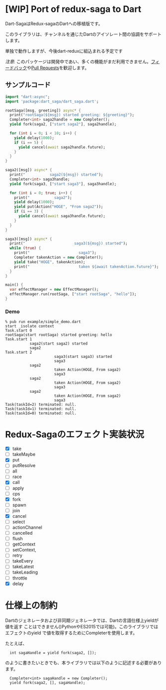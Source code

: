 # [WIP] Port of redux-saga to Dart

Dart-SagaはRedux-sagaのDartへの移植版です。

このライブラリは、チャンネルを通じたDartのアイソレート間の協調をサポートします。

単独で動作しますが、今後dart-reduxに組込まれる予定です

_注意_: このパッケージは開発中であい、多くの機能がまだ利用できません。[フィードバック](https://github.com/uehaj/dart-saga/issues)や[Pull Requests](https://github.com/uehaj/dart-saga/pulls)を歓迎します。

## サンプルコード

```dart
import "dart:async";
import 'package:dart_saga/dart_saga.dart';

rootSaga([msg, greeting]) async* {
  print("rootSaga(${msg}) started greeting: ${greeting}");
  Completer<int> saga2handle = new Completer();
  yield fork(saga2, ["start saga2"], saga2handle);

  for (int i = 0; i < 10; i++) {
    yield delay(1000);
    if (i == 5) {
      yield cancel(await saga2handle.future);
    }
  }
}

saga2([msg]) async* {
  print("           saga2(${msg}) started");
  Completer<int> saga3handle;
  yield fork(saga3, ["start saga3"], saga3handle);

  for (int i = 0; true; i++) {
    print("           saga2");
    yield delay(1000);
    yield put(Action("HOGE", "From saga2"));
    if (i == 3) {
      yield cancel(await saga3handle.future);
    }
  }
}

saga3([msg]) async* {
  print("                      saga3(${msg}) started");
  while (true) {
    print("                      saga3");
    Completer takenAction = new Completer();
    yield take("HOGE", takenAction);
    print("                      taken ${await takenAction.future}");
  }
}

main() {
  var effectManager = new EffectManager();
  effectManager.run(rootSaga, ["start rootSaga", "hello"]);
}
```

### Demo

```
% pub run example/simple_demo.dart
start _isolate context
Task.start 0
rootSaga(start rootSaga) started greeting: hello
Task.start 1
           saga2(start saga2) started
           saga2
Task.start 2
                      saga3(start saga3) started
                      saga3
           saga2
                      taken Action(HOGE, From saga2)
                      saga3
           saga2
                      taken Action(HOGE, From saga2)
                      saga3
           saga2
                      taken Action(HOGE, From saga2)
                      saga3
Task(taskId=2) terminated: null.
Task(taskId=1) terminated: null.
Task(taskId=0) terminated: null.
```

# Redux-Sagaのエフェクト実装状況

* [x] take
* [ ] takeMaybe
* [x] put
* [ ] putResolve
* [ ] all
* [ ] race
* [x] call
* [ ] apply
* [ ] cps
* [x] fork
* [ ] spawn
* [ ] join
* [x] cancel
* [ ] select
* [ ] actionChannel
* [ ] cancelled
* [ ] flush
* [ ] getContext
* [ ] setContext,
* [ ] retry
* [ ] takeEvery
* [ ] takeLatest
* [ ] takeLeading
* [ ] throttle
* [x] delay

# 仕様上の制約

Dartのジェネレータおよび非同期ジェネレータでは、Dartの言語仕様上yieldが値を返す
ことはできません()PythonやES2015では可能)。このライブラリではエフェクトのyield
で値を取得するためにCompleterを使用します。

たとえば、

```
  int sagaHandle = yield fork(saga2, []);

```

のように書きたいときでも、本ライブラリでは以下のように記述する必要があります。

```
  Completer<int> sagaHandle = new Completer();
  yield fork(saga2, [], sagaHandle);

```

